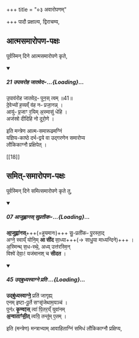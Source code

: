+++
title = "०३ अवारोपणम्"

+++
पादौ प्रक्षाल्य, द्विराचम्य,

## आत्मसमारोपण-पक्षः
पूर्वस्मिन् दिने आत्मसमारोपणे कृते,

<div class="js_include" includetitle="false" newlevelforh1="5" unfilled url="/vedAH_yajuH/taittirIyam/brAhmaNam/Rk/vishvAsa-prastutiH/2/5_upahomAdi/8/21_upAvaroha_jAtavedapH.md">
<details open><summary><h5>21 उपावरोह जातवेदᳶ ...{Loading}...</h5></summary>

उ॒पाव॑रोह जातवेद॒ᳶ पुन॒स् त्वम् ॥41॥  
दे॒वेभ्यो॑ ह॒व्यव्ँ व॑ह नᳶ प्रजा॒नन्न् ।  
आयु॑ᳶ प्र॒जाꣳ र॒यिम् अ॒स्मासु॑ धेहि ।  
अज॑स्रो दीदिहि नो दुरो॒णे ।

</details>
</div>  

इति मन्त्रेण आत्म-समारूढमग्निं  
यज्ञिय-काष्ठे दर्भ-द्वये वा उद्गरणेन समारोप्य  
लौकिकाग्नौ प्रक्षिपेत् ।

[[18]]

## समित्-समारोपण-पक्षः
पूर्वस्मिन् दिने समित्समारोपणे कृते तु,

<div class="js_include" includetitle="false" newlevelforh1="5" unfilled url="/vedAH_yajuH/taittirIyam/saMhitA/Rk/vishvAsa-prastutiH/4/6/05_chityAm_agni-sthApanAdi-mAruta-homAntam/07_AjuhvAnas_supratIkapH.md">
<details open><summary><h5>07 आजुह्वानस् सुप्रतीकᳶ ...{Loading}...</h5></summary>

**आ॒जुह्वा॑नस्**+++(=हूयमानः)+++ सु॒-प्रती॑कᳶ पु॒रस्ता॒द्  
अग्ने॒ स्वाय्ँ योनि॒म् **आ सी॑द** सा॒ध्या+++(→ साधु॒या माध्यन्दिने)+++ ।  
अ॒स्मिन्थ् स॒ध-स्थे॒, अध्य् उत्त॑रस्मि॒न्   
विश्वे॑ देवाः॒! यज॑मानश् च **सीदत** ।
</details>
</div>
<div class="js_include" includetitle="false" newlevelforh1="5" unfilled url="/vedAH_yajuH/taittirIyam/saMhitA/Rk/vishvAsa-prastutiH/4/7/13_agniyogaH_punashchitishcha/45_udbudhyasvAgne_prati.md">
<details open><summary><h5>45 उद्बुध्यस्वाग्ने प्रति ...{Loading}...</h5></summary>

**उद्बु॑ध्यस्वाग्ने॒** प्रति॑ जागृह्य्  
एनम् इष्टा-पू॒र्ते सꣳसृ॑जेथाम॒यञ्च॑ ।   
पुन॑ᳵ **कृ॒ण्वꣵस्** त्वा॑ पि॒तर॒य्ँ युवा॑नम्  
**अ॒न्वाताꣳ॑सी॒त्** त्वयि॒ तन्तु॑म् ए॒तम् ।
</details>
</div>  

इति (मन्त्रेण) मन्त्राभ्याम् आवाहिताग्निं समिधं लौकिकाग्नौ प्रक्षिप्य,
